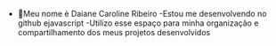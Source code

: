 - 👋Meu nome è Daiane Caroline Ribeiro
-Estou me desenvolvendo no github ejavascript
-Utilizo esse espaço para minha organizaçâo e compartilhamento dos meus projetos desenvolvidos



  
